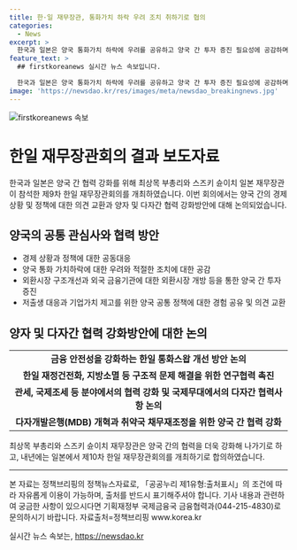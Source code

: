 ```yaml
---
title: 한·일 재무장관, 통화가치 하락 우려 조치 취하기로 협의
categories:
  - News
excerpt: >
  한국과 일본은 양국 통화가치 하락에 우려를 공유하고 양국 간 투자 증진 필요성에 공감하며 협력 강화를 결정했다. 최상목 부총리는 한일 재무장관회의에서 양국 공통 문제에 대한 정책 공동대응과 국제 의제에 대한 공동협력을 강조했고, 두 나라의 경제상황과 정책에 대해 의견을 교환했다. 또한, 양자 및 다자간 협력을 강화하기로 하고 G20, G7, 아세안+3 등 국제무대에서의 공조를 논의했다. 이에 따라 내년 일본에서 제10차 한일 재무장관회의를 개최하기로 했다.
feature_text: >
  ## firstkoreanews 실시간 뉴스 속보입니다.

  한국과 일본은 양국 통화가치 하락에 우려를 공유하고 양국 간 투자 증진 필요성에 공감하며 협력 강화를 결정했다. 최상목 부총리는 한일 재무장관회의에서 양국 공통 문제에 대한 정책 공동대응과 국제 의제에 대한 공동협력을 강조했고, 두 나라의 경제상황과 정책에 대해 의견을 교환했다. 또한, 양자 및 다자간 협력을 강화하기로 하고 G20, G7, 아세안+3 등 국제무대에서의 공조를 논의했다. 이에 따라 내년 일본에서 제10차 한일 재무장관회의를 개최하기로 했다.
image: 'https://newsdao.kr/res/images/meta/newsdao_breakingnews.jpg'
---
```


<p><img src="https://newsdao.kr/res/images/meta/newsdao_breakingnews.jpg" alt="firstkoreanews 속보" /></p>

<h1>한일 재무장관회의 결과 보도자료</h1>

<p data-ke-size="size16">한국과 일본은 양국 간 협력 강화를 위해 최상목 부총리와 스즈키 슌이치 일본 재무장관이 참석한 제9차 한일 재무장관회의를 개최하였습니다. 이번 회의에서는 양국 간의 경제 상황 및 정책에 대한 의견 교환과 양자 및 다자간 협력 강화방안에 대해 논의되었습니다.</p>

<h2 data-ke-size="size26">양국의 공통 관심사와 협력 방안</h2>

<ul>
<li>경제 상황과 정책에 대한 공동대응</li>
<li>양국 통화 가치하락에 대한 우려와 적절한 조치에 대한 공감</li>
<li>외환시장 구조개선과 외국 금융기관에 대한 외환시장 개방 등을 통한 양국 간 투자 증진</li>
<li>저출생 대응과 기업가치 제고를 위한 양국 공통 정책에 대한 경험 공유 및 의견 교환</li>
</ul>

<h2 data-ke-size="size26">양자 및 다자간 협력 강화방안에 대한 논의</h2>

<table>
<tr>
<td style="text-align: center; height: 17px;"><b>금융 안전성을 강화하는 한일 통화스왑 개선 방안 논의</b></td>
</tr>
<tr>
<td style="text-align: center; height: 17px;"><b>한일 재정건전화, 지방소멸 등 구조적 문제 해결을 위한 연구협력 촉진</b></td>
</tr>
<tr>
<td style="text-align: center; height: 17px;"><b>관세, 국제조세 등 분야에서의 협력 강화 및 국제무대에서의 다자간 협력사항 논의</b></td>
</tr>
<tr>
<td style="text-align: center; height: 17px;"><b>다자개발은행(MDB) 개혁과 취약국 채무재조정을 위한 양국 간 협력 강화</b></td>
</tr>
</table>

<p data-ke-size="size16">최상목 부총리와 스즈키 슌이치 재무장관은 양국 간의 협력을 더욱 강화해 나가기로 하고, 내년에는 일본에서 제10차 한일 재무장관회의를 개최하기로 합의하였습니다.</p>

<hr>

<p data-ke-size="size16">본 자료는 정책브리핑의 정책뉴스자료로, 「공공누리 제1유형:출처표시」의 조건에 따라 자유롭게 이용이 가능하며, 출처를 반드시 표기해주셔야 합니다. 기사 내용과 관련하여 궁금한 사항이 있으시다면 기획재정부 국제금융국 금융협력과(044-215-4830)로 문의하시기 바랍니다. 자료출처=정책브리핑 www.korea.kr</p>
실시간 뉴스 속보는, <a href="https://newsdao.kr" rel="dofollow">https://newsdao.kr</a>


